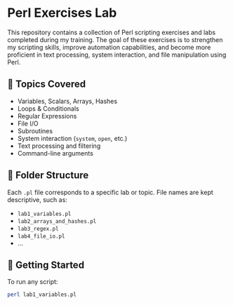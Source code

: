 # Perl Exercises Lab

This repository contains a collection of Perl scripting exercises and labs completed during my training. The goal of these exercises is to strengthen my scripting skills, improve automation capabilities, and become more proficient in text processing, system interaction, and file manipulation using Perl.

## 🔧 Topics Covered

- Variables, Scalars, Arrays, Hashes
- Loops & Conditionals
- Regular Expressions
- File I/O
- Subroutines
- System interaction (`system`, `open`, etc.)
- Text processing and filtering
- Command-line arguments

## 📁 Folder Structure

Each `.pl` file corresponds to a specific lab or topic. File names are kept descriptive, such as:

- `lab1_variables.pl`
- `lab2_arrays_and_hashes.pl`
- `lab3_regex.pl`
- `lab4_file_io.pl`
- ...

## 🚀 Getting Started

To run any script:

```bash
perl lab1_variables.pl
